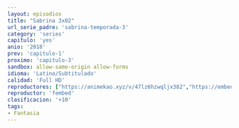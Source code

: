 ```yaml
---
layout: episodios
title: "Sabrina 3x02"
url_serie_padre: 'sabrina-temporada-3'
category: 'series'
capitulo: 'yes'
anio: '2018'
prev: 'capitulo-1'
proximo: 'capitulo-3'
sandbox: allow-same-origin allow-forms
idioma: 'Latino/Subtitulado'
calidad: 'Full HD'
reproductores: ["https://animekao.xyz/v/47lz6hzwqljx382","https://embed.mystream.to/tarsgj5z5gvo","https://feurl.com/v/ldpqqunz8e0zljx","https://player.premiumstream.live/player.php?id=NTk2&sub=https://sub.cuevana2.io/vtt-sub/sub7/El.mundo.oculto.de.sabrina.S03E02.vtt"]
reproductor: 'fembed'
clasificacion: '+10'
tags:
- Fantasia
---
```











